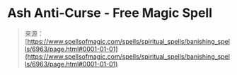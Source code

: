 <!--yml

category: 未分类

date: 2024-06-12 18:41:52

-->

# Ash Anti-Curse - Free Magic Spell

> 来源：[https://www.spellsofmagic.com/spells/spiritual_spells/banishing_spells/6963/page.html#0001-01-01](https://www.spellsofmagic.com/spells/spiritual_spells/banishing_spells/6963/page.html#0001-01-01)
